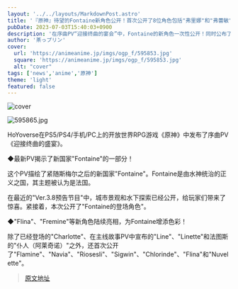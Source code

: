 ```yaml
---
layout: '../../layouts/MarkdownPost.astro'
title: '『原神』待望的Fontaine新角色公开！首次公开了8位角色包括"弗里娜"和"弗蕾敏"等'
pubDate: 2023-07-03T15:40:03+0900
description: '在序曲PV“迎接终曲的宴会”中，Fontaine的新角色一次性公开！同时公布了各个角色的声优。'
author: '茶っプリン'
cover:
  url: 'https://animeanime.jp/imgs/ogp_f/595853.jpg'
  square: 'https://animeanime.jp/imgs/ogp_f/595853.jpg'
  alt: "cover"
tags: ['news','anime','原神']
theme: 'light'
featured: false
---
```

![cover](https://animeanime.jp/imgs/ogp_f/595853.jpg)

![595865.jpg](/imgs/zoom/595865.jpg)

HoYoverse在PS5/PS4/手机/PC上的开放世界RPG游戏《原神》中发布了序曲PV《迎接终曲的盛宴》。

◆最新PV揭示了新国家"Fontaine"的一部分！

这个PV描绘了紧随斯梅尔之后的新国家"Fontaine"。Fontaine是由水神统治的正义之国，其主题被认为是法国。

在最近的"Ver.3.8预告节目"中，城市景观和水下探索已经公开，给玩家们带来了惊喜。紧接着，本次公开了"Fontaine的登场角色"。

◆"Flina"、"Fremine"等新角色陆续亮相，为Fontaine增添色彩！

除了已经登场的"Charlotte"、在主线故事PV中宣布的"Line"、"Linette"和法图斯的"仆人（阿莱奇诺）"之外，还首次公开了"Flamine"、"Navia"、"Riosesli"、"Sigwin"、"Chlorinde"、"Flina"和"Nuvelette"。

>[原文地址](https://animeanime.jp/article/2023/07/03/78320.html)  
